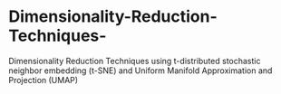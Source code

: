 # Dimensionality-Reduction-Techniques-
Dimensionality Reduction Techniques using t-distributed stochastic neighbor embedding (t-SNE) and Uniform Manifold Approximation and Projection (UMAP)
